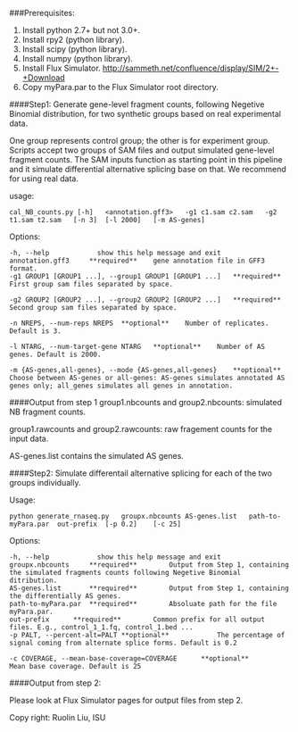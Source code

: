 ###Prerequisites:
1. Install python 2.7+ but not 3.0+.
2. Install rpy2 (python library).
3. Install scipy (python library).
4. Install numpy (python library).
5. Install Flux Simulator. http://sammeth.net/confluence/display/SIM/2+-+Download
6. Copy myPara.par to the Flux Simulator root directory.

####Step1: Generate gene-level fragment counts, following Negetive Binomial distribution, for two synthetic groups based on real experimental data. 

One group represents control group; the other is for experiment group. Scripts accept two groups of  SAM files and output simulated gene-level fragment counts. The SAM inputs function as starting point in this pipeline and it simulate differential alternative splicing base on that. We recommend for using real data.

usage: 

	cal_NB_counts.py [-h]	<annotation.gff3>	-g1	c1.sam c2.sam 	-g2	t1.sam t2.sam 	[-n 3] 	[-l 2000] 	[-m AS-genes]


Options:

	-h, --help            show this help message and exit
	annotation.gff3		**required**	gene annotation file in GFF3 format.
	-g1 GROUP1 [GROUP1 ...], --group1 GROUP1 [GROUP1 ...]	**required**	First group sam files separated by space.

	-g2 GROUP2 [GROUP2 ...], --group2 GROUP2 [GROUP2 ...]	**required**	Second group sam files separated by space.

	-n NREPS, --num-reps NREPS	**optional**	Number of replicates. Default is 3.

	-l NTARG, --num-target-gene NTARG	**optional**	Number of AS genes. Default is 2000.

	-m {AS-genes,all-genes}, --mode {AS-genes,all-genes}	**optional**	Choose between AS-genes or all-genes: AS-genes simulates annotated AS genes only; all_genes simulates all genes in annotation.

####Output from step 1
group1.nbcounts and group2.nbcounts: simulated NB fragment counts.

group1.rawcounts and group2.rawcounts: raw fragement counts for the input data.

AS-genes.list contains the simulated AS genes.

####Step2: Simulate differentail alternative splicing for each of the two groups individually. 

Usage: 

	python generate_rnaseq.py	groupx.nbcounts	AS-genes.list 	path-to-myPara.par 	out-prefix 	[-p 0.2]	[-c 25]

Options:

	-h, --help            show this help message and exit
	groupx.nbcounts		**required**		Output from Step 1, containing the simulated fragments counts following Negetive Binomial ditribution. 
	AS-genes.list		**required**		Output from Step 1, containing the differentially AS genes.
	path-to-myPara.par	**required**		Absoluate path for the file myPara.par.
	out-prefix		**required**		Common prefix for all output files. E.g., control_1_1.fq, control_1.bed ...
	-p PALT, --percent-alt=PALT	**optional**			The percentage of signal coming from alternate splice forms. Default is 0.2

	-c COVERAGE, --mean-base-coverage=COVERAGE		**optional**		Mean base coverage. Default is 25

####Output from step 2:

Please look at Flux Simulator pages for output files from step 2.

Copy right: Ruolin Liu, ISU

